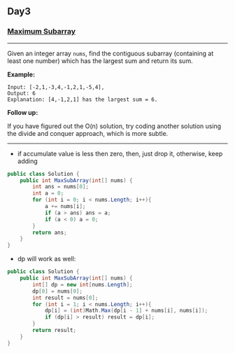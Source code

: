 ## Day3

### [Maximum Subarray](https://leetcode.com/explore/other/card/30-day-leetcoding-challenge/528/week-1/3285/)

---

Given an integer array `nums`, find the contiguous subarray (containing at least one number) which has the largest sum and return its sum.

**Example:**

```
Input: [-2,1,-3,4,-1,2,1,-5,4],
Output: 6
Explanation: [4,-1,2,1] has the largest sum = 6.
```

**Follow up:**

If you have figured out the O(n) solution, try coding another solution using the divide and conquer approach, which is more subtle.

--- 

- if accumulate value is less then zero, then, just drop it, otherwise, keep adding


```cs
public class Solution {
    public int MaxSubArray(int[] nums) {
        int ans = nums[0];
        int a = 0;
        for (int i = 0; i < nums.Length; i++){
            a += nums[i];
            if (a > ans) ans = a;
            if (a < 0) a = 0;
        }
        return ans;
    }
}
```

- dp will work as well:

```cs
public class Solution {
    public int MaxSubArray(int[] nums) {
        int[] dp = new int[nums.Length];
        dp[0] = nums[0];
        int result = nums[0];
        for (int i = 1; i < nums.Length; i++){
            dp[i] = (int)Math.Max(dp[i - 1] + nums[i], nums[i]);
            if (dp[i] > result) result = dp[i];
        }
        return result;
    }
}
```
